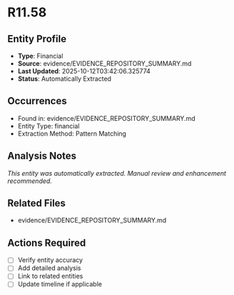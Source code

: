 # R11.58

## Entity Profile
- **Type**: Financial
- **Source**: evidence/EVIDENCE_REPOSITORY_SUMMARY.md
- **Last Updated**: 2025-10-12T03:42:06.325774
- **Status**: Automatically Extracted

## Occurrences
- Found in: evidence/EVIDENCE_REPOSITORY_SUMMARY.md
- Entity Type: financial
- Extraction Method: Pattern Matching

## Analysis Notes
*This entity was automatically extracted. Manual review and enhancement recommended.*

## Related Files
- evidence/EVIDENCE_REPOSITORY_SUMMARY.md

## Actions Required
- [ ] Verify entity accuracy
- [ ] Add detailed analysis
- [ ] Link to related entities
- [ ] Update timeline if applicable
